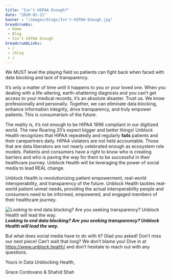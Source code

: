 ```yaml
--- 
title: "Isn’t HIPAA Enough?"
date: "2020-01-21"
banner : "/images/blogs/Isn't-HIPAA-Enough.jpg"
breadcrumbs:
 - Home
 - Blog
 - Isn’t HIPAA Enough
breadcrumbLinks:
 - / 
 - /blog
 - / 
---
```


We MUST level the playing field so patients can fight back when faced with data blocking and lack of transparency.

It’s only a matter of time until it happens to you or your loved one. When you dealing with a life-altering, earth-shattering diagnosis and you can’t get access to your medical records, it’s an absolute disaster. Trust us. We know professionally and personally. Together, we can eliminate data blocking, enhance information integrity, drive transparency, and truly empower patients. This is consumerism of the future.

The reality is, it’s not enough to be HIPAA 1996 compliant in our digitized world. The new Roaring 20’s expect bigger and better things! Unblock Health recognizes that HIPAA repeatedly and regularly **fails** patients and their carepartners daily. HIPAA violators are not held accountable. Those that are data liberators are not nearly celebrated enough as ecosystem role models. Patients and consumers have a right to know who is creating barriers and who is paving the way for them to be successful in their healthcare journey. Unblock Health will be leveraging the power of social media to lead REAL change.

Unblock Health is revolutionizing patient empowerment, real-world interoperability, and transparency of the future. Unblock Health tackles real-world patient unmet needs, providing the actual interoperability people and consumers need to be informed, empowered, and engaged members of their healthcare journey.  


![Looking to end data blocking? Are you seeking transparency? Unblock Health will lead the way.](/images/blogs/Isn't-HIPAA-Enough.jpg)
***Looking to end data blocking? Are you seeking transparency? Unblock Health will lead the way.***

But what does social media have to do with it? Glad you asked! Don’t miss our next piece! Can’t wait that long? We don’t blame you! Dive in at https://www.unblock.health/ and don’t hesitate to reach out with any questions.

Yours in Data Unblocking Health,

Grace Cordovano & Shahid Shah
